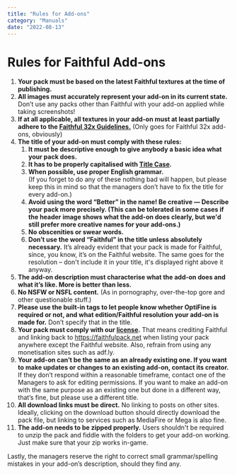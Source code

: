 ```yaml
---
title: "Rules for Add-ons"
category: "Manuals"
date: "2022-08-13"
---
```


# Rules for Faithful Add-ons

1. **Your pack must be based on the latest Faithful textures at the time of publishing.**
2. **All images must accurately represent your add-on in its current state.** Don’t use any packs other than Faithful with your add-on applied while taking screenshots!
3. **If at all applicable, all textures in your add-on must at least partially adhere to the [Faithful 32x Guidelines.](/pages/textures/f32-texturing-guidelines)** (Only goes for Faithful 32x add-ons, obviously)
4. **The title of your add-on must comply with these rules:**
    <ol class="roman">
    <li><b>It must be descriptive enough to give anybody a basic idea what your pack does.</b></li>
    <li><b>It has to be properly capitalised with <a href="https://en.wikipedia.org/wiki/Title_case">Title Case</a>.</b></li>
    <li><b>When possible, use proper English grammar.</b>
    <br>(If you forget to do any of these nothing bad will happen, but please keep this in mind so that the managers don’t have to fix the title for every add-on.)</li>
    <li><b>Avoid using the word “Better” in the name! Be creative — Describe your pack more precisely. (This can be tolerated in some cases if the header image shows what the add-on does clearly, but we'd still prefer more creative names for your add-ons.)</b></li>
    <li><b>No obscenities or swear words.</b></li>
    <li><b>Don’t use the word “Faithful” in the title unless absolutely necessary.</b> It’s already evident that your pack is made for Faithful, since, you know, it’s on the Faithful website. The same goes for the resolution – don't include it in your title, it's displayed right above it anyway.</li>
    </ol>
5. **The add-on description must characterise what the add-on does and what it’s like. More is better than less.**
6. **No NSFW or NSFL content.** (As in pornography, over-the-top gore and other questionable stuff.)
7. **Please use the built-in tags to let people know whether OptiFine is required or not, and what edition/Faithful resolution your add-on is made for.** Don’t specify that in the title.
8. **Your pack must comply with our [license](https://faithfulpack.net/license).** That means crediting Faithful and linking back to https://faithfulpack.net when listing your pack anywhere except the Faithful website. Also, refrain from using any monetisation sites such as adf.ly.
9. **Your add-on can’t be the same as an already existing one. If you want to make updates or changes to an existing add-on, contact its creator.** If they don’t respond within a reasonable timeframe, contact one of the Managers to ask for editing permissions. If you want to make an add-on with the same purpose as an existing one but done in a different way, that’s fine, but please use a different title.
10. **All download links must be direct.** No linking to posts on other sites. Ideally, clicking on the download button should directly download the pack file, but linking to services such as MediaFire or Mega is also fine.
11. **The add-on needs to be zipped properly.** Users shouldn't be required to unzip the pack and fiddle with the folders to get your add-on working. Just make sure that your zip works in-game.

Lastly, the managers reserve the right to correct small grammar/spelling mistakes in your add-on’s description, should they find any.